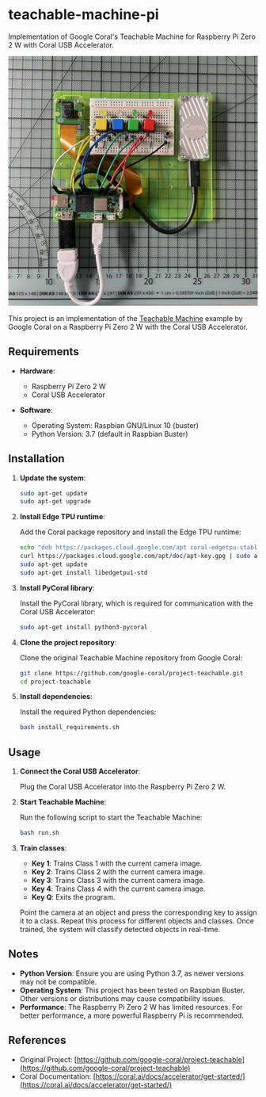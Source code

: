 # teachable-machine-pi
Implementation of Google Coral's Teachable Machine for Raspberry Pi Zero 2 W with Coral USB Accelerator.


![teachable](https://github.com/svndin/teachable-machine-pi/blob/main/coral-pi-img.jpg)


This project is an implementation of the [Teachable Machine](https://github.com/google-coral/project-teachable) example by Google Coral on a Raspberry Pi Zero 2 W with the Coral USB Accelerator.

## Requirements

- **Hardware**:
  - Raspberry Pi Zero 2 W
  - Coral USB Accelerator

- **Software**:
  - Operating System: Raspbian GNU/Linux 10 (buster)
  - Python Version: 3.7 (default in Raspbian Buster)

## Installation

1. **Update the system**:

    ```bash
    sudo apt-get update
    sudo apt-get upgrade
    ```

2. **Install Edge TPU runtime**:

    Add the Coral package repository and install the Edge TPU runtime:

    ```bash
    echo "deb https://packages.cloud.google.com/apt coral-edgetpu-stable main" | sudo tee /etc/apt/sources.list.d/coral-edgetpu.list
    curl https://packages.cloud.google.com/apt/doc/apt-key.gpg | sudo apt-key add -
    sudo apt-get update
    sudo apt-get install libedgetpu1-std
    ```

3. **Install PyCoral library**:

    Install the PyCoral library, which is required for communication with the Coral USB Accelerator:

    ```bash
    sudo apt-get install python3-pycoral
    ```

4. **Clone the project repository**:

    Clone the original Teachable Machine repository from Google Coral:

    ```bash
    git clone https://github.com/google-coral/project-teachable.git
    cd project-teachable
    ```

5. **Install dependencies**:

    Install the required Python dependencies:

    ```bash
    bash install_requirements.sh
    ```

## Usage

1. **Connect the Coral USB Accelerator**:

    Plug the Coral USB Accelerator into the Raspberry Pi Zero 2 W.

2. **Start Teachable Machine**:

    Run the following script to start the Teachable Machine:

    ```bash
    bash run.sh
    ```

3. **Train classes**:

    - **Key 1**: Trains Class 1 with the current camera image.
    - **Key 2**: Trains Class 2 with the current camera image.
    - **Key 3**: Trains Class 3 with the current camera image.
    - **Key 4**: Trains Class 4 with the current camera image.
    - **Key Q**: Exits the program.

    Point the camera at an object and press the corresponding key to assign it to a class. Repeat this process for different objects and classes. Once trained, the system will classify detected objects in real-time.

## Notes

- **Python Version**: Ensure you are using Python 3.7, as newer versions may not be compatible.
- **Operating System**: This project has been tested on Raspbian Buster. Other versions or distributions may cause compatibility issues.
- **Performance**: The Raspberry Pi Zero 2 W has limited resources. For better performance, a more powerful Raspberry Pi is recommended.

## References

- Original Project: [https://github.com/google-coral/project-teachable](https://github.com/google-coral/project-teachable)
- Coral Documentation: [https://coral.ai/docs/accelerator/get-started/](https://coral.ai/docs/accelerator/get-started/)
